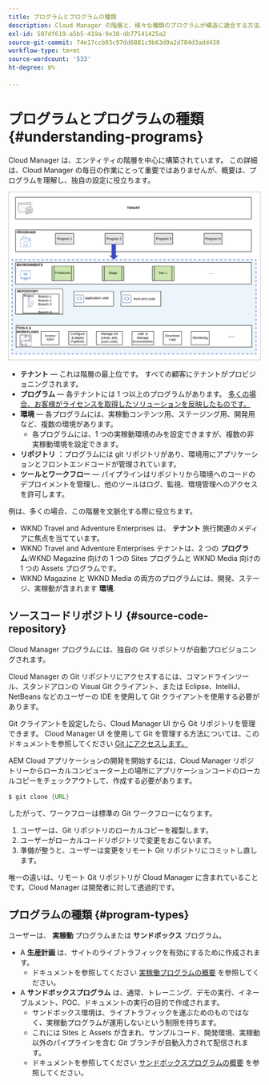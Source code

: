 ```yaml
---
title: プログラムとプログラムの種類
description: Cloud Manager の階層と、様々な種類のプログラムが構造に適合する方法、およびプログラムの違いについて説明します。
exl-id: 507df619-a5b5-419a-9e38-db77541425a2
source-git-commit: 74e17ccb93c97dd6881c9b63d9a2d784d3add430
workflow-type: tm+mt
source-wordcount: '533'
ht-degree: 0%

---
```



# プログラムとプログラムの種類 {#understanding-programs}

Cloud Manager は、エンティティの階層を中心に構築されています。 この詳細は、Cloud Manager の毎日の作業にとって重要ではありませんが、概要は、プログラムを理解し、独自の設定に役立ちます。

![Cloud Manager の階層](assets/program-types1.png)

* **テナント**  — これは階層の最上位です。 すべての顧客にテナントがプロビジョニングされます。
* **プログラム**  — 各テナントには 1 つ以上のプログラムがあります。 [多くの場合、お客様がライセンスを取得したソリューションを反映したものです。](introduction-production-programs.md)
* **環境**  — 各プログラムには、実稼動コンテンツ用、ステージング用、開発用など、複数の環境があります。
   * 各プログラムには、1 つの実稼動環境のみを設定できますが、複数の非実稼動環境を設定できます。
* **リポジトリ** ：プログラムには git リポジトリがあり、環境用にアプリケーションとフロントエンドコードが管理されています。
* **ツールとワークフロー**  — パイプラインはリポジトリから環境へのコードのデプロイメントを管理し、他のツールはログ、監視、環境管理へのアクセスを許可します。

例は、多くの場合、この階層を文脈化する際に役立ちます。

* WKND Travel and Adventure Enterprises は、 **テナント** 旅行関連のメディアに焦点を当てています。
* WKND Travel and Adventure Enterprises テナントは、2 つの **プログラム**:WKND Magazine 向けの 1 つの Sites プログラムと WKND Media 向けの 1 つの Assets プログラムです。
* WKND Magazine と WKND Media の両方のプログラムには、開発、ステージ、実稼動が含まれます **環境**.

## ソースコードリポジトリ {#source-code-repository}

Cloud Manager プログラムには、独自の Git リポジトリが自動プロビジョニングされます。

Cloud Manager の Git リポジトリにアクセスするには、コマンドラインツール、スタンドアロンの Visual Git クライアント、または Eclipse、IntelliJ、NetBeans などのユーザーの IDE を使用して Git クライアントを使用する必要があります。

Git クライアントを設定したら、Cloud Manager UI から Git リポジトリを管理できます。 Cloud Manager UI を使用して Git を管理する方法については、このドキュメントを参照してください [Git にアクセスします。](/help/implementing/cloud-manager/managing-code/accessing-repos.md)

AEM Cloud アプリケーションの開発を開始するには、Cloud Manager リポジトリーからローカルコンピューター上の場所にアプリケーションコードのローカルコピーをチェックアウトして、作成する必要があります。

```java
$ git clone {URL}
```

したがって、ワークフローは標準の Git ワークフローになります。

1. ユーザーは、Git リポジトリのローカルコピーを複製します。
1. ユーザーがローカルコードリポジトリで変更をおこないます。
1. 準備が整うと、ユーザーは変更をリモート Git リポジトリにコミットし直します。

唯一の違いは、リモート Git リポジトリが Cloud Manager に含まれていることです。Cloud Manager は開発者に対して透過的です。

## プログラムの種類 {#program-types}

ユーザーは、 **実稼動** プログラムまたは **サンドボックス** プログラム。

* A **生産計画** は、サイトのライブトラフィックを有効にするために作成されます。
   * ドキュメントを参照してください [実稼働プログラムの概要](/help/implementing/cloud-manager/getting-access-to-aem-in-cloud/introduction-production-programs.md) を参照してください。
* A **サンドボックスプログラム** は、通常、トレーニング、デモの実行、イネーブルメント、POC、ドキュメントの実行の目的で作成されます。
   * サンドボックス環境は、ライブトラフィックを運ぶためのものではなく、実稼動プログラムが運用しないという制限を持ちます。
   * これには Sites と Assets が含まれ、サンプルコード、開発環境、実稼動以外のパイプラインを含む Git ブランチが自動入力されて配信されます。
   * ドキュメントを参照してください [サンドボックスプログラムの概要](/help/implementing/cloud-manager/getting-access-to-aem-in-cloud/introduction-sandbox-programs.md) を参照してください。
